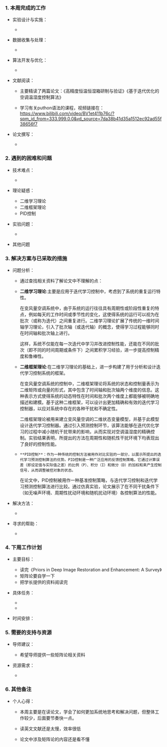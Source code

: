 ### 1. 本周完成的工作

*   实验设计与实施：

    *   

*   数据收集与处理：

    *   

*   算法开发与优化：

    *   

* 文献阅读：

  * 主要精读了两篇论文：《高精度恒温恒湿箱研制与验证》《基于迭代优化的空调温湿度控制算法》
    
  * 学习有关puthon语法的课程，视频链接在：https://www.bilibili.com/video/BV1et411b76c/?spm_id_from=333.999.0.0&vd_source=7da38b41d35a1512ec92ad55f38656f7

*   论文撰写：

    *   

### 2. 遇到的困难和问题

*   技术难点：

    *   

*   理论疑惑：

    *    二维学习理论
    *   二维框架理论
    * PID控制

*   实验问题：

    *   

*   其他问题

### 3. 解决方案与已采取的措施

* 问题分析：

  * 通过查找相关资料了解论文中不理解的点：

  *   **二维学习理论**:主要是应用于迭代学习控制中，考虑到了系统的重复运行特性。

      在变风量空调系统中，由于系统的运行往往具有周期性或阶段性重复的特点，例如每天的工作时间或季节性的变化，这使得系统的运行可以视为在批次（或称为迭代）之间重复进行。二维学习理论扩展了传统的一维时间轴学习理论，引入了批次轴（或迭代轴）的概念，使得学习过程能够同时在时间轴和批次轴上进行。

      这样，系统不仅能在每一次迭代中学习并改进控制性能，还能在不同的批次（即不同的时间周期或条件下）之间累积学习经验，进一步提高控制精度和鲁棒性。

  *   **二维框架理论**:在二维学习理论的基础上，进一步构建了用于分析和设计迭代学习控制系统的框架。

      在变风量空调系统的控制中，二维框架理论将系统的状态和控制量表示为二维矩阵或向量的形式，其中包含了时间轴和批次轴两个维度的信息。这种表示方式使得系统的动态特性在时间和批次两个维度上都能够被明确地描述和建模。基于这种二维框架，可以设计出更加精确和有效的迭代学习控制器，以应对系统中存在的各种干扰和不确定性。

      二维框架理论被用来建立变风量空调的二维状态变量模型，并基于此模型设计迭代学习控制器。通过引入预测控制环节，该算法能够在迭代优化学习的过程中减小随机干扰带来的影响，从而实现对空调温湿度的精确控制。实验结果表明，所提出的方法在周期性和随机性干扰环境下均表现出了良好的控制性能。

  *     **PID控制**：作为一种传统的控制方法被用作对比实验的一部分，以展示所提出的迭代学习预测控制算法的优势。PID控制是一种广泛应用的反馈控制策略，它通过计算误差（即设定值与实际值之差）的比例（P）、积分（I）和微分（D）的加权和来产生控制信号，从而调整被控对象的状态。

      在论文中，PID控制被用作一种基准控制策略，与迭代学习控制和迭代学习预测控制算法进行比较。通过仿真实验，论文展示了在不同干扰条件下（如无噪声环境、周期性扰动环境和随机扰动环境）各控制算法的性能。

*   解决方法：

    *   

*   寻求的帮助：

    *   

### 4. 下周工作计划

*   主要目标：

    *   读完《Priors in Deep Image Restoration and Enhancement: A Survey》
    *   矩阵论要自学一下
    *   把学长提供的资料阅读完
*   具体任务：

    - 
    - 

*   时间安排：

### **5. 需要的支持与资源**

*   导师建议：

    *   希望导师提供一些矩阵论相关资料
    
*   资源需求：

    *   

### 6. 其他备注

*   个人心得：

    * 本周主要是在读论文，学会了如何更加系统地思考和解决问题，但整体工作较少，后面要节奏快一点。
    
    * 读英文文献还是太慢，效率很低
    
    * 论文中涉及矩阵论的内容还是看不懂
    
      

